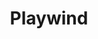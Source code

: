 ---
title: "Playwind"
description: "Playwind stuff"
draft: false
type: "post"
tags: ["Unity"]
categories: ["1_professionalExperiences"]
cover: 'https://preview.redd.it/death-by-ai-a-free-jackbox-style-party-game-ai-judges-your-v0-hrpypgwlvq4c1.gif?format=png8&s=704b7322d9b93ade7b840e9e60260aea7625ef13'
weight: 2
---